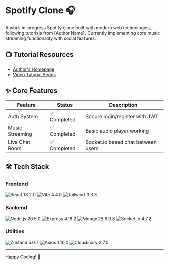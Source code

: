 # Spotify Clone 🎧

A work-in-progress Spotify clone built with modern web technologies, following tutorials from [Author Name]. Currently implementing core music streaming functionality with social features.

## 📺 Tutorial Resources

- [Author's Homepage](https://www.youtube.com/@codesistency)
- [Video Tutorial Series](https://www.youtube.com/watch?v=4sbklcQ0EXc&list=LL&index=48)

## ✨ Core Features

| Feature         | Status       | Description                        |
| --------------- | ------------ | ---------------------------------- |
| Auth System     | ✅ Completed | Secure login/register with JWT     |
| Music Streaming | ✅ Completed | Basic audio player working         |
| Live Chat Room  | ✅ Completed | Socket.io based chat between users |

## 🛠 Tech Stack

### Frontend

<div align="left">
  <img src="https://img.shields.io/badge/React-19.1.0-%2361DAFB?logo=react" alt="React 18.2.0">
  <img src="https://img.shields.io/badge/Vite-7.0.4-%23646CFF?logo=vite" alt="Vite 4.4.0">
  <img src="https://img.shields.io/badge/Tailwind-4.1.11-%2306B6D4?logo=tailwind-css" alt="Tailwind 3.3.3">
</div>

### Backend

<div align="left">
  <img src="https://img.shields.io/badge/Node.js-22.16.0-%23339933?logo=node.js" alt="Node.js 20.5.0">
  <img src="https://img.shields.io/badge/Express-5.1.0-%23000000?logo=express" alt="Express 4.18.2">
  <img src="https://img.shields.io/badge/MongoDB-8.0.11-%2347A248?logo=mongodb" alt="MongoDB 6.0.8">
  <img src="https://img.shields.io/badge/Socket.io-4.8.1-%23010101?logo=socket.io" alt="Socket.io 4.7.2">
</div>

### Utilities

<div align="left">
  <img src="https://img.shields.io/badge/Zustand-5.0.7-%23764ABC?logo=react&logoColor=white" alt="Zustand 5.0.7">
  <img src="https://img.shields.io/badge/Axios-1.5.0-%235A29E4?logo=axios" alt="Axios 1.10.0">
  <img src="https://img.shields.io/badge/Cloudinary-1.37.1-%2300A1FF?logo=cloudinary" alt="Cloudinary 2.7.0">
</div>

<!-- ## 🚀 Project Setup

```bash
# Install dependencies
npm install

# Start development servers
npm run dev
``` -->

---

Happy Coding! 🎉

